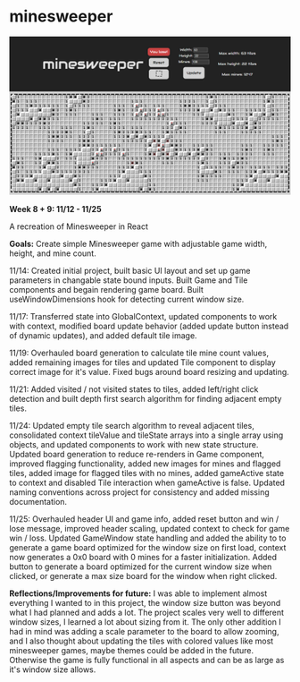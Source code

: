 # minesweeper

![thumbnail](/thumbnail.jpg)

**Week 8 + 9: 11/12 - 11/25**

A recreation of Minesweeper in React

**Goals:** Create simple Minesweeper game with adjustable game width, height, and mine count.

11/14: Created initial project, built basic UI layout and set up game parameters in changable state bound inputs. Built Game and Tile components and begain rendering game board. Built useWindowDimensions hook for detecting current window size.

11/17: Transferred state into GlobalContext, updated components to work with context, modified board update behavior (added update button instead of dynamic updates), and added default tile image.

11/19: Overhauled board generation to calculate tile mine count values, added remaining images for tiles and updated Tile component to display correct image for it's value. Fixed bugs around board resizing and updating.

11/21: Added visited / not visited states to tiles, added left/right click detection and built depth first search algorithm for finding adjacent empty tiles.

11/24: Updated empty tile search algorithm to reveal adjacent tiles, consolidated context tileValue and tileState arrays into a single array using objects, and updated components to work with new state structure. Updated board generation to reduce re-renders in Game component, improved flagging functionality, added new images for mines and flagged tiles, added image for flagged tiles with no mines, added gameActive state to context and disabled Tile interaction when gameActive is false. Updated naming conventions across project for consistency and added missing documentation.

11/25: Overhauled header UI and game info, added reset button and win / lose message, improved header scaling, updated context to check for game win / loss. Updated GameWindow state handling and added the ability to to generate a game board optimized for the window size on first load, context now generates a 0x0 board with 0 mines for a faster initialization. Added button to generate a board optimized for the current window size when clicked, or generate a max size board for the window when right clicked.

**Reflections/Improvements for future:** I was able to implement almost everything I wanted to in this project, the window size button was beyond what I had planned and adds a lot. The project scales very well to different window sizes, I learned a lot about sizing from it. The only other addition I had in mind was adding a scale parameter to the board to allow zooming, and I also thought about updating the tiles with colored values like most minesweeper games, maybe themes could be added in the future. Otherwise the game is fully functional in all aspects and can be as large as it's window size allows.

